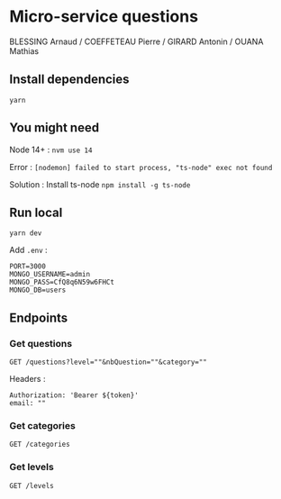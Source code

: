 # Micro-service questions

BLESSING Arnaud / COEFFETEAU Pierre / GIRARD Antonin / OUANA Mathias


## Install dependencies

`yarn`

## You might need

Node 14+ : `nvm use 14`

Error : `[nodemon] failed to start process, "ts-node" exec not found`

Solution : Install ts-node `npm install -g ts-node`

## Run local

`yarn dev`

Add `.env` :

```
PORT=3000
MONGO_USERNAME=admin
MONGO_PASS=CfQ8q6N59w6FHCt
MONGO_DB=users
```

## Endpoints

### Get questions

`GET /questions?level=""&nbQuestion=""&category=""`

Headers :

```
Authorization: 'Bearer ${token}'
email: ""
```

### Get categories

`GET /categories`

### Get levels

`GET /levels`
